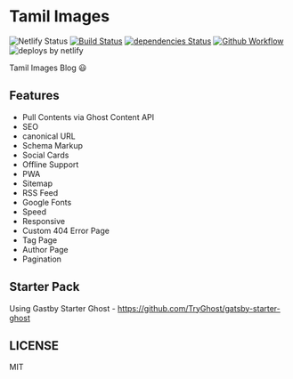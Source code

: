 # Tamil Images

![Netlify Status](https://api.netlify.com/api/v1/badges/22c7497e-8986-4e25-9628-62f7c9b19b4c/deploy-status) [![Build Status](https://travis-ci.org/mskian/tamil-images-xyz.svg?branch=master)](https://travis-ci.org/mskian/tamil-images-xyz) [![dependencies Status](https://david-dm.org/mskian/tamil-images-xyz/status.svg?style=flat-square)](https://david-dm.org/mskian/tamil-images-xyz) [![Github Workflow](https://github.com/mskian/tamil-images-xyz/workflows/tamil-images-xyz/badge.svg)](https://github.com/mskian/tamil-images-xyz/actions) ![deploys by netlify](https://img.shields.io/badge/deploys%20by-netlify-00c7b7.svg?style=flat-square)  

Tamil Images Blog 😃

## Features

- Pull Contents via Ghost Content API
- SEO
- canonical URL
- Schema Markup
- Social Cards
- Offline Support
- PWA
- Sitemap
- RSS Feed
- Google Fonts
- Speed
- Responsive
- Custom 404 Error Page
- Tag Page
- Author Page
- Pagination

## Starter Pack

Using Gastby Starter Ghost - <https://github.com/TryGhost/gatsby-starter-ghost>

## LICENSE

MIT
